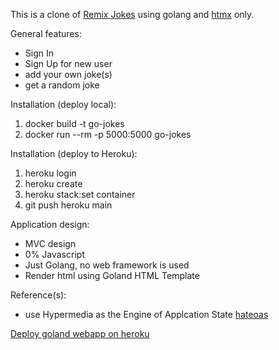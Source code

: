 This is a clone of [Remix Jokes](https://remix-jokes.lol/jokes) using golang and [htmx](https://htmx.org) only.

General features:

- Sign In 
- Sign Up for new user
- add your own joke(s)
- get a random joke

Installation (deploy local):

1. docker build -t go-jokes
2. docker run --rm -p 5000:5000 go-jokes

Installation (deploy to Heroku):

1. heroku login 
2. heroku create
3. heroku stack:set container
4. git push heroku main


Application design:

- MVC design
- 0% Javascript
- Just Golang, no web framework is used
- Render html using Goland HTML Template

Reference(s):

- use Hypermedia as the Engine of Applcation State [hateoas](https://en.wikipedia.org/wiki/HATEOAS)

[Deploy goland webapp on heroku](https://dzone.com/articles/deploying-a-simple-golang-webapp-on-heroku)
